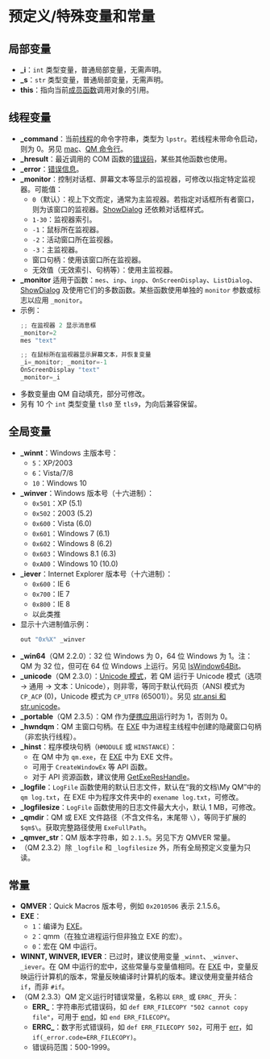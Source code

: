 # 预定义/特殊变量和常量

## 局部变量
- **_i**：`int` 类型变量，普通局部变量，无需声明。
- **_s**：`str` 类型变量，普通局部变量，无需声明。
- **this**：指向当前[成员函数](IDP_CLASSES.html)调用对象的引用。

## 线程变量
- **_command**：当前[线程](../Other/IDP_THREADS.html)的命令字符串，类型为 `lpstr`。若线程未带命令启动，则为 0。另见 [mac](../Commands/IDP_MAC.html)、[QM 命令行](https://quickmacros.com/help/Language/..%5CQM_Help%5CIDH_TRIG_COMMANDLINE.html)。
- **_hresult**：最近调用的 COM 函数的[错误码](../_COM/IDP_COM_CALL.html)，某些其他函数也使用。
- **_error**：[错误信息](../Flow/IDP_ERR.html)。
- **_monitor**：控制对话框、屏幕文本等显示的监视器，可修改以指定特定监视器。可能值：
  - `0`（默认）：视上下文而定，通常为主监视器。若指定对话框所有者窗口，则为该窗口的监视器。[ShowDialog](../User/IDH_DIALOG_EDITOR.html) 还依赖对话框样式。
  - `1-30`：监视器索引。
  - `-1`：鼠标所在监视器。
  - `-2`：活动窗口所在监视器。
  - `-3`：主监视器。
  - 窗口句柄：使用该窗口所在监视器。
  - 无效值（无效索引、句柄等）：使用主监视器。
- **_monitor** 适用于函数：`mes`、`inp`、`inpp`、`OnScreenDisplay`、`ListDialog`、[ShowDialog](../User/IDH_DIALOG_EDITOR.html) 及使用它们的多数函数。某些函数使用单独的 `monitor` 参数或标志以应用 `_monitor`。
- 示例：
  ```cpp
  ;; 在监视器 2 显示消息框
  _monitor=2
  mes "text"

  ;; 在鼠标所在监视器显示屏幕文本，并恢复变量
  _i=_monitor; _monitor=-1
  OnScreenDisplay "text"
  _monitor=_i
  ```
- 多数变量由 QM 自动填充，部分可修改。
- 另有 10 个 `int` 类型变量 `tls0` 至 `tls9`，为向后兼容保留。

## 全局变量
- **_winnt**：Windows 主版本号：
  - `5`：XP/2003
  - `6`：Vista/7/8
  - `10`：Windows 10
- **_winver**：Windows 版本号（十六进制）：
  - `0x501`：XP (5.1)
  - `0x502`：2003 (5.2)
  - `0x600`：Vista (6.0)
  - `0x601`：Windows 7 (6.1)
  - `0x602`：Windows 8 (6.2)
  - `0x603`：Windows 8.1 (6.3)
  - `0xA00`：Windows 10 (10.0)
- **_iever**：Internet Explorer 版本号（十六进制）：
  - `0x600`：IE 6
  - `0x700`：IE 7
  - `0x800`：IE 8
  - 以此类推
- 显示十六进制值示例：
  ```cpp
  out "0x%X" _winver
  ```
- **_win64**（QM 2.2.0）：32 位 Windows 为 0，64 位 Windows 为 1。注：QM 为 32 位，但可在 64 位 Windows 上运行。另见 [IsWindow64Bit](../User/IDP_QMDLL.html#IsWindow64Bit)。
- **_unicode**（QM 2.3.0）：[Unicode 模式](../Other/IDP_UNICODE.html)，若 QM 运行于 Unicode 模式（选项 -> 通用 -> 文本：Unicode），则非零，等同于默认代码页（ANSI 模式为 `CP_ACP` (0)，Unicode 模式为 `CP_UTF8` (65001)）。另见 [str.ansi 和 str.unicode](../str/IDP_S_UNICODE.html)。
- **_portable**（QM 2.3.5）：QM 作为[便携应用](../Other/IDP_PORTABLE.html)运行时为 1，否则为 0。
- **_hwndqm**：QM 主窗口句柄。在 [EXE](../QM_Help/IDH_MAKEEXE.html) 中为进程主线程中创建的隐藏窗口句柄（非宏执行线程）。
- **_hinst**：程序模块句柄（`HMODULE` 或 `HINSTANCE`）：
  - 在 QM 中为 `qm.exe`，在 [EXE](../QM_Help/IDH_MAKEEXE.html) 中为 EXE 文件。
  - 可用于 `CreateWindowEx` 等 API 函数。
  - 对于 API 资源函数，建议使用 [GetExeResHandle](../User/IDP_QMDLL.html#GetExeResHandle)。
- **_logfile**：`LogFile` 函数使用的默认日志文件，默认在“我的文档\My QM”中的 `qm log.txt`，在 EXE 中为程序文件夹中的 `exename log.txt`，可修改。
- **_logfilesize**：`LogFile` 函数使用的日志文件最大大小，默认 1 MB，可修改。
- **_qmdir**：QM 或 EXE 文件路径（不含文件名，末尾带 `\`），等同于扩展的 `$qm$\`。获取完整路径使用 `ExeFullPath`。
- **_qmver_str**：QM 版本字符串，如 `2.1.5`。另见下方 QMVER 常量。
- （QM 2.3.2）除 `_logfile` 和 `_logfilesize` 外，所有全局预定义变量为只读。

## 常量
- **QMVER**：Quick Macros 版本号，例如 `0x2010506` 表示 2.1.5.6。
- **EXE**：
  - `1`：编译为 [EXE](../QM_Help/IDH_MAKEEXE.html)。
  - `2`：qmm（在独立进程运行但非独立 EXE 的宏）。
  - `0`：宏在 QM 中运行。
- **WINNT, WINVER, IEVER**：已过时，建议使用变量 `_winnt`、`_winver`、`_iever`。在 QM 中运行的宏中，这些常量与变量值相同。在 [EXE](../QM_Help/IDH_MAKEEXE.html) 中，变量反映运行计算机的版本，常量反映编译时计算机的版本。建议使用变量并结合 `if`，而非 `#if`。
- （QM 2.3.3）QM 定义运行时错误常量，名称以 `ERR_` 或 `ERRC_` 开头：
  - **ERR_**：字符串形式错误码，如 `def ERR_FILECOPY "502 cannot copy file"`，可用于 [end](../Flow/IDP_END.html)，如 `end ERR_FILECOPY`。
  - **ERRC_**：数字形式错误码，如 `def ERR_FILECOPY 502`，可用于 [err](../Flow/IDP_ERR.html)，如 `if(_error.code=ERR_FILECOPY)`。
  - 错误码范围：500-1999。